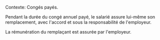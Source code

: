 Contexte: Congés payés.

Pendant la durée du congé annuel payé, le salarié assure lui-même son remplacement, avec l'accord et sous la responsabilité de l'employeur.

La rémunération du remplaçant est assurée par l'employeur.